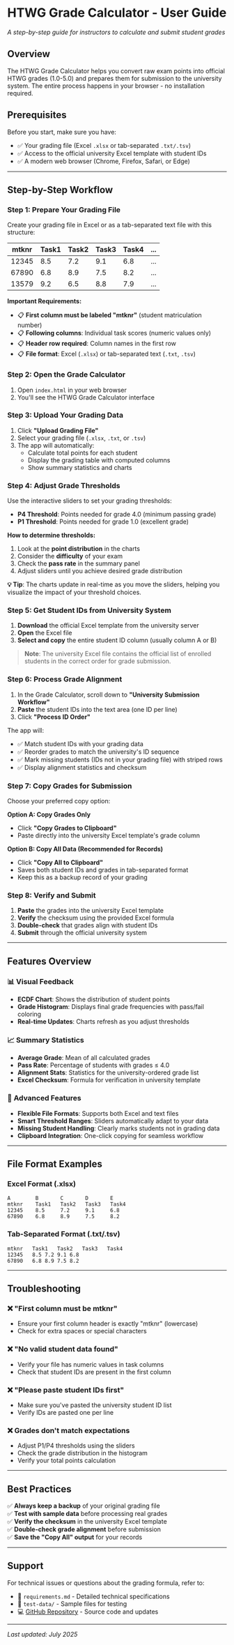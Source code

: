 # HTWG Grade Calculator - User Guide

*A step-by-step guide for instructors to calculate and submit student grades*

## Overview

The HTWG Grade Calculator helps you convert raw exam points into official HTWG grades (1.0-5.0) and prepares them for submission to the university system. The entire process happens in your browser - no installation required.

## Prerequisites

Before you start, make sure you have:
- ✅ Your grading file (Excel `.xlsx` or tab-separated `.txt/.tsv`)
- ✅ Access to the official university Excel template with student IDs
- ✅ A modern web browser (Chrome, Firefox, Safari, or Edge)

---

## Step-by-Step Workflow

### Step 1: Prepare Your Grading File

Create your grading file in Excel or as a tab-separated text file with this structure:

| mtknr | Task1 | Task2 | Task3 | Task4 | ... |
|-------|-------|-------|-------|-------|-----|
| 12345 | 8.5   | 7.2   | 9.1   | 6.8   | ... |
| 67890 | 6.8   | 8.9   | 7.5   | 8.2   | ... |
| 13579 | 9.2   | 6.5   | 8.8   | 7.9   | ... |

**Important Requirements:**
- 📋 **First column must be labeled "mtknr"** (student matriculation number)
- 📋 **Following columns**: Individual task scores (numeric values only)
- 📋 **Header row required**: Column names in the first row
- 📋 **File format**: Excel (`.xlsx`) or tab-separated text (`.txt`, `.tsv`)

### Step 2: Open the Grade Calculator

1. Open `index.html` in your web browser
2. You'll see the HTWG Grade Calculator interface

### Step 3: Upload Your Grading Data

1. Click **"Upload Grading File"**
2. Select your grading file (`.xlsx`, `.txt`, or `.tsv`)
3. The app will automatically:
   - Calculate total points for each student
   - Display the grading table with computed columns
   - Show summary statistics and charts

### Step 4: Adjust Grade Thresholds

Use the interactive sliders to set your grading thresholds:

- **P4 Threshold**: Points needed for grade 4.0 (minimum passing grade)
- **P1 Threshold**: Points needed for grade 1.0 (excellent grade)

**How to determine thresholds:**
1. Look at the **point distribution** in the charts
2. Consider the **difficulty** of your exam
3. Check the **pass rate** in the summary panel
4. Adjust sliders until you achieve desired grade distribution

**💡 Tip**: The charts update in real-time as you move the sliders, helping you visualize the impact of your threshold choices.

### Step 5: Get Student IDs from University System

1. **Download** the official Excel template from the university server
2. **Open** the Excel file
3. **Select and copy** the entire student ID column (usually column A or B)

> **Note**: The university Excel file contains the official list of enrolled students in the correct order for grade submission.

### Step 6: Process Grade Alignment

1. In the Grade Calculator, scroll down to **"University Submission Workflow"**
2. **Paste** the student IDs into the text area (one ID per line)
3. Click **"Process ID Order"**

The app will:
- ✅ Match student IDs with your grading data
- ✅ Reorder grades to match the university's ID sequence
- ✅ Mark missing students (IDs not in your grading file) with striped rows
- ✅ Display alignment statistics and checksum

### Step 7: Copy Grades for Submission

Choose your preferred copy option:

**Option A: Copy Grades Only**
- Click **"Copy Grades to Clipboard"**
- Paste directly into the university Excel template's grade column

**Option B: Copy All Data (Recommended for Records)**
- Click **"Copy All to Clipboard"**
- Saves both student IDs and grades in tab-separated format
- Keep this as a backup record of your grading

### Step 8: Verify and Submit

1. **Paste** the grades into the university Excel template
2. **Verify** the checksum using the provided Excel formula
3. **Double-check** that grades align with student IDs
4. **Submit** through the official university system

---

## Features Overview

### 📊 **Visual Feedback**
- **ECDF Chart**: Shows the distribution of student points
- **Grade Histogram**: Displays final grade frequencies with pass/fail coloring
- **Real-time Updates**: Charts refresh as you adjust thresholds

### 📈 **Summary Statistics**
- **Average Grade**: Mean of all calculated grades
- **Pass Rate**: Percentage of students with grades ≤ 4.0
- **Alignment Stats**: Statistics for the university-ordered grade list
- **Excel Checksum**: Formula for verification in university template

### 🔧 **Advanced Features**
- **Flexible File Formats**: Supports both Excel and text files
- **Smart Threshold Ranges**: Sliders automatically adapt to your data
- **Missing Student Handling**: Clearly marks students not in grading data
- **Clipboard Integration**: One-click copying for seamless workflow

---

## File Format Examples

### Excel Format (.xlsx)
```
A        B       C       D       E
mtknr    Task1   Task2   Task3   Task4
12345    8.5     7.2     9.1     6.8
67890    6.8     8.9     7.5     8.2
```

### Tab-Separated Format (.txt/.tsv)
```
mtknr	Task1	Task2	Task3	Task4
12345	8.5	7.2	9.1	6.8
67890	6.8	8.9	7.5	8.2
```

---

## Troubleshooting

### ❌ "First column must be mtknr"
- Ensure your first column header is exactly "mtknr" (lowercase)
- Check for extra spaces or special characters

### ❌ "No valid student data found"
- Verify your file has numeric values in task columns
- Check that student IDs are present in the first column

### ❌ "Please paste student IDs first"
- Make sure you've pasted the university student ID list
- Verify IDs are pasted one per line

### ❌ Grades don't match expectations
- Adjust P1/P4 thresholds using the sliders
- Check the grade distribution in the histogram
- Verify your total points calculation

---

## Best Practices

✅ **Always keep a backup** of your original grading file  
✅ **Test with sample data** before processing real grades  
✅ **Verify the checksum** in the university Excel template  
✅ **Double-check grade alignment** before submission  
✅ **Save the "Copy All" output** for your records  

---

## Support

For technical issues or questions about the grading formula, refer to:
- 📖 `requirements.md` - Detailed technical specifications
- 🧪 `test-data/` - Sample files for testing
- 💻 [GitHub Repository](https://github.com/oduerr/grader) - Source code and updates

---

*Last updated: July 2025*
